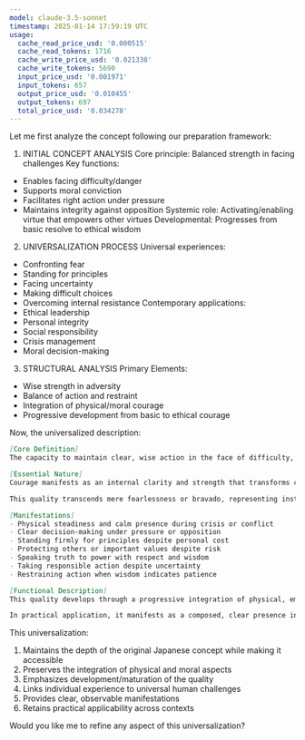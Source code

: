 ```yaml
---
model: claude-3.5-sonnet
timestamp: 2025-01-14 17:59:19 UTC
usage:
  cache_read_price_usd: '0.000515'
  cache_read_tokens: 1716
  cache_write_price_usd: '0.021338'
  cache_write_tokens: 5690
  input_price_usd: '0.001971'
  input_tokens: 657
  output_price_usd: '0.010455'
  output_tokens: 697
  total_price_usd: '0.034278'
---
```


Let me first analyze the concept following our preparation framework:

1. INITIAL CONCEPT ANALYSIS
Core principle: Balanced strength in facing challenges
Key functions:
- Enables facing difficulty/danger
- Supports moral conviction
- Facilitates right action under pressure
- Maintains integrity against opposition
Systemic role: Activating/enabling virtue that empowers other virtues
Developmental: Progresses from basic resolve to ethical wisdom

2. UNIVERSALIZATION PROCESS
Universal experiences:
- Confronting fear
- Standing for principles
- Facing uncertainty
- Making difficult choices
- Overcoming internal resistance
Contemporary applications:
- Ethical leadership
- Personal integrity
- Social responsibility
- Crisis management
- Moral decision-making

3. STRUCTURAL ANALYSIS
Primary Elements:
- Wise strength in adversity
- Balance of action and restraint
- Integration of physical/moral courage
- Progressive development from basic to ethical courage

Now, the universalized description:

```markdown
[Core Definition]
The capacity to maintain clear, wise action in the face of difficulty, danger, or opposition. It integrates physical resolve with moral conviction, enabling one to both act and refrain from action based on ethical understanding rather than mere fearlessness or impulse.

[Essential Nature]
Courage manifests as an internal clarity and strength that transforms challenging situations from threats into opportunities for right action. It operates through the integration of three elements: the physical capacity to act despite fear, the moral wisdom to discern right action, and the spiritual clarity to maintain perspective under pressure.

This quality transcends mere fearlessness or bravado, representing instead a mature capacity to respond to circumstances with both power and wisdom. It develops through progressive challenges that unite physical, moral, and spiritual aspects of human experience.

[Manifestations]
- Physical steadiness and calm presence during crisis or conflict
- Clear decision-making under pressure or opposition
- Standing firmly for principles despite personal cost
- Protecting others or important values despite risk
- Speaking truth to power with respect and wisdom
- Taking responsible action despite uncertainty
- Restraining action when wisdom indicates patience

[Functional Description]
This quality develops through a progressive integration of physical, emotional, and ethical capacities. Initial development focuses on managing fear and building basic resolve. This foundation then expands to include moral discernment, leading to the ability to distinguish between situations requiring action or restraint. The mature expression integrates these aspects into a unified capacity for wise, powerful action.

In practical application, it manifests as a composed, clear presence in challenging situations. This presence enables both decisive action and measured restraint, guided by ethical understanding rather than reactive impulses. It supports leadership, protection of values, and ethical decision-making while maintaining internal peace and external effectiveness.
```

This universalization:
1. Maintains the depth of the original Japanese concept while making it accessible
2. Preserves the integration of physical and moral aspects
3. Emphasizes development/maturation of the quality
4. Links individual experience to universal human challenges
5. Provides clear, observable manifestations
6. Retains practical applicability across contexts

Would you like me to refine any aspect of this universalization?